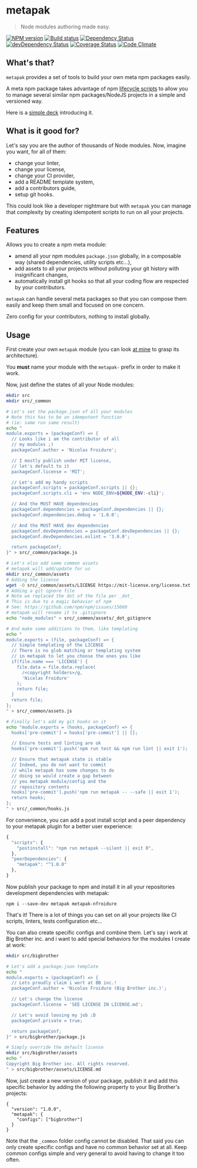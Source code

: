 # metapak
> Node modules authoring made easy.

 [![NPM version](https://badge.fury.io/js/metapak.svg)](https://npmjs.org/package/metapak)
[![Build status](https://secure.travis-ci.org/nfroidure/metapak.svg)](https://travis-ci.org/nfroidure/metapak)
[![Dependency Status](https://david-dm.org/nfroidure/metapak.svg)](https://david-dm.org/nfroidure/metapak)
[![devDependency Status](https://david-dm.org/nfroidure/metapak/dev-status.svg)](https://david-dm.org/nfroidure/metapak#info=devDependencies)
[![Coverage Status](https://coveralls.io/repos/nfroidure/metapak/badge.svg?branch=master)](https://coveralls.io/r/nfroidure/metapak?branch=master)
[![Code Climate](https://codeclimate.com/github/nfroidure/metapak.svg)](https://codeclimate.com/github/nfroidure/metapak)

## What's that?

`metapak` provides a set of tools to build
 your own meta npm packages easily.

A meta npm package takes advantage of npm
 [lifecycle scripts](https://docs.npmjs.com/misc/scripts)
 to allow you to manage several similar npm
 packages/NodeJS projects in a simple and
 versioned way.

Here is a [simple deck](https://slides.com/nfroidure/meta-npm-packages/live#/)
 introducing it.

## What is it good for?

Let's say you are the author of thousands
 of Node modules. Now, imagine you want,
 for all of them:
- change your linter,
- change your license,
- change your CI provider,
- add a README template system,
- add a contributors guide,
- setup git hooks.

This could look like a developer nightmare but
 with `metapak` you can manage that complexity
 by creating idempotent scripts to run on
 all your projects.

## Features

Allows you to create a npm meta module:
- amend all your npm modules `package.json`
 globally, in a composable way (shared
 dependencies, utility scripts etc...),
- add assets to all your projects without
 polluting your git history with
 insignificant changes,
- automatically install git hooks so that
 all your coding flow are respected by
 your contributors.

`metapak` can handle several meta packages
 so that you can compose them easily and
 keep them small and focused on one concern.

Zero config for your contributors, nothing
 to install globally.

## Usage

First create your own `metapak` module
 (you can look [at mine](https://github.com/nfroidure/metapak-nfroidure)
 to grasp its architecture).

You **must** name your module with
 the `metapak-` prefix in order to make
 it work.

Now, just define the states of all your
 Node modules:
```sh
mkdir src
mkdir src/_common

# Let's set the package.json of all your modules
# Note this has to be an idempotent function
# (ie: same run same result)
echo "
module.exports = (packageConf) => {
  // Looks like i am the contributor of all
  // my modules ;)
  packageConf.author = 'Nicolas Froidure';

  // I mostly publish under MIT license,
  // let's default to it
  packageConf.license = 'MIT';

  // Let's add my handy scripts
  packageConf.scripts = packageConf.scripts || {};
  packageConf.scripts.cli = 'env NODE_ENV=${NODE_ENV:-cli}';

  // And the MUST HAVE dependencies
  packageConf.dependencies = packageConf.dependencies || {};
  packageConf.dependencies.debug = '1.0.0';

  // And the MUST HAVE dev dependencies
  packageConf.devDependencies = packageConf.devDependencies || {};
  packageConf.devDependencies.eslint = '3.0.0';

  return packageConf;
}" > src/_common/package.js

# Let's also add some common assets
# metapak will add/update for us
mkdir src/_common/assets
# Adding the license
wget -O src/_common/assets/LICENSE https://mit-license.org/license.txt
# Adding a git ignore file
# Note we replaced the dot of the file per _dot_
# This is due to a magic behavior of npm
# See: https://github.com/npm/npm/issues/15660
# metapak will rename it to .gitignore
echo "node_modules" > src/_common/assets/_dot_gitignore

# And make some additions to them, like templating
echo "
module.exports = (file, packageConf) => {
  // Simple templating of the LICENSE
  // There is no glob matching or templating system
  // in metapak to let you choose the ones you like
  if(file.name === 'LICENSE') {
    file.data = file.data.replace(
      /<copyright holders>/g,
      'Nicolas Froidure'
    );
    return file;
  }
  return file;
};
" > src/_common/assets.js

# Finally let's add my git hooks on it
echo "module.exports = (hooks, packageConf) => {
  hooks['pre-commit'] = hooks['pre-commit'] || [];

  // Ensure tests and linting are ok
  hooks['pre-commit'].push('npm run test && npm run lint || exit 1');

  // Ensure that metapak state is stable
  // Indeed, you do not want to commit
  // while metapak has some changes to do
  // doing so would create a gap between
  // you metapak module/config and the
  // repository contents
  hooks['pre-commit'].push('npm run metapak -- --safe || exit 1');
  return hooks;
};
" > src/_common/hooks.js
```

For convenience, you can add a post install
 script and a peer dependency to
 your metapak plugin for a better user
 experience:
```js
{
  "scripts": {
    "postinstall": "npm run metapak --silent || exit 0",
  },
  "peerDependencies": {
    "metapak": "^1.0.0"
  },
}
```

Now publish your package to npm and install
 it in all your repositories development
 dependencies with metapak:
```
npm i --save-dev metapak metapak-nfroidure
```

That's it! There is a lot of things you can set
 on all your projects like CI scripts, linters,
 tests configuration etc...

You can also create specific configs and
 combine them. Let's say i work at
 Big Brother inc. and i want to add special
 behaviors for the modules I create at work:

```sh
mkdir src/bigbrother

# Let's add a package.json template
echo "
module.exports = (packageConf) => {
  // Lets proudly claim i wort at BB inc.!
  packageConf.author = 'Nicolas Froidure (Big Brother inc.)';

  // Let's change the license
  packageConf.license = 'SEE LICENSE IN LICENSE.md';

  // Let's avoid loosing my job :D
  packageConf.private = true;

  return packageConf;
}" > src/bigbrother/package.js

# Simply override the default license
mkdir src/bigbrother/assets
echo "
Copyright Big Brother inc. All rights reserved.
" > src/bigbrother/assets/LICENSE.md
```

Now, just create a new version of your package,
 publish it and add this specific behavior by
 adding the following property to your
 Big Brother's projects:
```
{
  "version": "1.0.0",
  "metapak": {
    "configs": ["bigbrother"]
  }
}
```

Note that the `_common` folder config
 cannot be disabled. That said you can
 only create specific configs and have
 no common behavior set at all. Keep
 common configs simple and very general
 to avoid having to change it too often.
